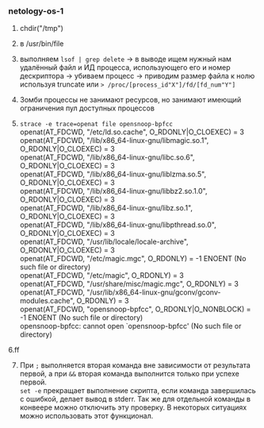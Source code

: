 ### netology-os-1

1. chdir("/tmp")  

2. в /usr/bin/file

3. выполняем `lsof | grep delete` → в выводе ищем нужный нам удалённый файл и ИД процесса, использующего его и номер дескриптора → убиваем процесс → приводим размер файла к нолю используя truncate или `> /proc/[process_id"X"]/fd/[fd_num"Y"]`  
   

4. Зомби процессы не занимают ресурсов, но занимают имеющий ограничения пул доступных процессов  
  
5. `strace -e trace=openat file opensnoop-bpfcc`  
openat(AT_FDCWD, "/etc/ld.so.cache", O_RDONLY|O_CLOEXEC) = 3  
openat(AT_FDCWD, "/lib/x86_64-linux-gnu/libmagic.so.1", O_RDONLY|O_CLOEXEC) = 3  
openat(AT_FDCWD, "/lib/x86_64-linux-gnu/libc.so.6", O_RDONLY|O_CLOEXEC) = 3  
openat(AT_FDCWD, "/lib/x86_64-linux-gnu/liblzma.so.5", O_RDONLY|O_CLOEXEC) = 3  
openat(AT_FDCWD, "/lib/x86_64-linux-gnu/libbz2.so.1.0", O_RDONLY|O_CLOEXEC) = 3  
openat(AT_FDCWD, "/lib/x86_64-linux-gnu/libz.so.1", O_RDONLY|O_CLOEXEC) = 3  
openat(AT_FDCWD, "/lib/x86_64-linux-gnu/libpthread.so.0", O_RDONLY|O_CLOEXEC) = 3  
openat(AT_FDCWD, "/usr/lib/locale/locale-archive", O_RDONLY|O_CLOEXEC) = 3  
openat(AT_FDCWD, "/etc/magic.mgc", O_RDONLY) = -1 ENOENT (No such file or directory)  
openat(AT_FDCWD, "/etc/magic", O_RDONLY) = 3  
openat(AT_FDCWD, "/usr/share/misc/magic.mgc", O_RDONLY) = 3  
openat(AT_FDCWD, "/usr/lib/x86_64-linux-gnu/gconv/gconv-modules.cache", O_RDONLY) = 3  
openat(AT_FDCWD, "opensnoop-bpfcc", O_RDONLY|O_NONBLOCK) = -1 ENOENT (No such file or directory)  
opensnoop-bpfcc: cannot open `opensnoop-bpfcc' (No such file or directory)  

6.ff  

7. При `;` выполняется вторая команда вне зависимости от результата первой, а при `&&` вторая команда выполнится только при успехе первой.  
  `set -e` прекращает выполнение скрипта, если команда завершилась с ошибкой, делает вывод в stderr. Так же для отдельной команды в конвеере можно отключить эту проверку. В некоторых ситуациях можно использовать этот функционал.   
  

